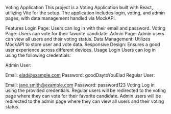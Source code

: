
Voting Application
This project is a Voting Application built with React, utilizing Vite for the setup. The application includes login, voting, and admin pages, with data management handled via MockAPI.

Features
Login Page: Users can log in with their email and password.
Voting Page: Users can vote for their favorite candidate.
Admin Page: Admin users can view all users and their voting status.
Data Management: Utilizes MockAPI to store user and vote data.
Responsive Design: Ensures a good user experience across different devices.
Usage
Login
Users can log in using the following credentials:

Admin User:

Email: elad@example.com
Password: goodDaytoYouElad
Regular User:

Email: jane.smith@example.com
Password: password123
Voting
Log in using the provided credentials.
Regular users will be redirected to the voting page where they can vote for their favorite candidate.
Admin users will be redirected to the admin page where they can view all users and their voting status.
